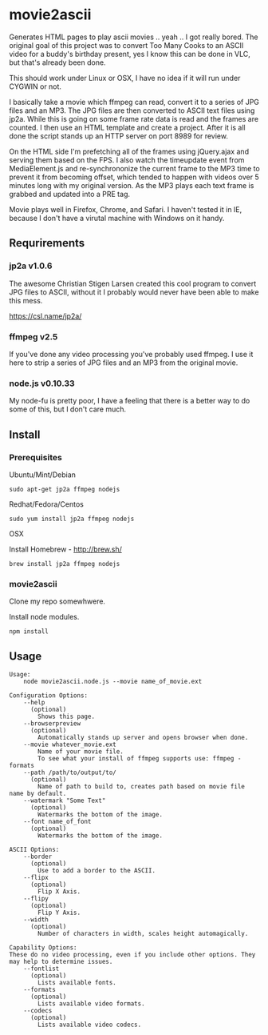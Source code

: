 # movie2ascii

Generates HTML pages to play ascii movies .. yeah .. I got really bored. The original goal of this project was to convert Too Many Cooks to an ASCII video for a buddy's birthday present, yes I know this can be done in VLC, but that's already been done.

This should work under Linux or OSX, I have no idea if it will run under CYGWIN or not.

I basically take a movie which ffmpeg can read, convert it to a series of JPG files and an MP3.  The JPG files are then converted to ASCII text files using jp2a.  While this is going on some frame rate data is read and the frames are counted.  I then use an HTML template and create a project.  After it is all done the script stands up an HTTP server on port 8989 for review.

On the HTML side I'm prefetching all of the frames using jQuery.ajax and serving them based on the FPS.  I also watch the timeupdate event from MediaElement.js and re-synchrononize the current frame to the MP3 time to prevent it from becoming offset, which tended to happen with videos over 5 minutes long with my original version.  As the MP3 plays each text frame is grabbed and updated into a PRE tag.

Movie plays well in Firefox, Chrome, and Safari.  I haven't tested it in IE, because I don't have a virutal machine with Windows on it handy.

## Requrirements

### jp2a v1.0.6
The awesome Christian Stigen Larsen created this cool program to convert JPG files to ASCII, without it I probably would never have been able to make this mess.

https://csl.name/jp2a/

### ffmpeg v2.5
If you've done any video processing you've probably used ffmpeg.  I use it here to strip a series of JPG files and an MP3 from the original movie.

### node.js v0.10.33
My node-fu is pretty poor, I have a feeling that there is a better way to do some of this, but I don't care much.

## Install

### Prerequisites

Ubuntu/Mint/Debian
```
sudo apt-get jp2a ffmpeg nodejs
```
Redhat/Fedora/Centos
```
sudo yum install jp2a ffmpeg nodejs
```
OSX

Install Homebrew - http://brew.sh/
```
brew install jp2a ffmpeg nodejs
```

### movie2ascii

Clone my repo somewhwere.

Install node modules.

```
npm install
```

## Usage

```
Usage:
	node movie2ascii.node.js --movie name_of_movie.ext

Configuration Options:
	--help
	  (optional)
		Shows this page.
	--browserpreview
	  (optional)
		Automatically stands up server and opens browser when done.
	--movie whatever_movie.ext
		Name of your movie file.
		To see what your install of ffmpeg supports use: ffmpeg -formats
	--path /path/to/output/to/
	  (optional)
		Name of path to build to, creates path based on movie file name by default.
	--watermark "Some Text"
	  (optional)
		Watermarks the bottom of the image.
	--font name_of_font
	  (optional)
		Watermarks the bottom of the image.

ASCII Options:
	--border
	  (optional)
		Use to add a border to the ASCII.
	--flipx
	  (optional)
		Flip X Axis.
	--flipy
	  (optional)
		Flip Y Axis.
	--width
	  (optional)
		Number of characters in width, scales height automagically.

Capability Options:
These do no video processing, even if you include other options. They may help to determine issues.
	--fontlist
	  (optional)
		Lists available fonts.
	--formats
	  (optional)
		Lists available video formats.
	--codecs
	  (optional)
		Lists available video codecs.

```

